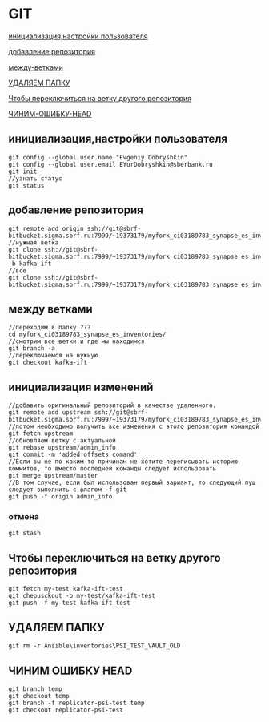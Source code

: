 # GIT
[инициализация,настройки пользователя](#инициализация,настройки-пользователя)

[добавление репозитория](#добавление-репозитория )

[между-ветками](#между-ветками)

[УДАЛЯЕМ ПАПКУ](#УДАЛЯЕМ-ПАПКУ)

[Чтобы переключиться на ветку другого репозитория](#Чтобы-переключиться-на-ветку-другого-репозитория)

[ЧИНИМ-ОШИБКУ-HEAD](#ЧИНИМ-ОШИБКУ-HEAD)

## инициализация,настройки пользователя
```
git config --global user.name "Evgeniy Dobryshkin"
git config --global user.email EYurDobryshkin@sberbank.ru
git init
//узнать статус
git status 
```
## добавление репозитория 
```
git remote add origin ssh://git@sbrf-bitbucket.sigma.sbrf.ru:7999/~19373179/myfork_ci03189783_synapse_es_inventories.git
//нужная ветка
git clone ssh://git@sbrf-bitbucket.sigma.sbrf.ru:7999/~19373179/myfork_ci03189783_synapse_es_inventories.git -b kafka-ift
//все
git clone ssh://git@sbrf-bitbucket.sigma.sbrf.ru:7999/~19373179/myfork_ci03189783_synapse_es_inventories.git  
```
## между ветками
```
//переходим в папку ???
cd myfork_ci03189783_synapse_es_inventories/ 
//смотрим все ветки и где мы находимся
git branch -a 
//переключаемся на нужную
git checkout kafka-ift
```
## инициализация изменений 
```
//добавить оригинальный репозиторий в качестве удаленного.
git remote add upstream ssh://git@sbrf-bitbucket.sigma.sbrf.ru:7999/~19373179/myfork_ci03189783_synapse_es_inventories.git
//потом необходимо получить все изменения с этого репозитория командой 
git fetch upstream
//обновляем ветку с актуальной
git rebase upstream/admin_info 
git commit -m 'added offsets comand'
//Если вы не по каким-то причинам не хотите переписывать историю коммитов, то вместо последней команды следует использовать 
git merge upstream/master 
//В том случае, если был использован первый вариант, то следующий пуш следует выполнить с флагом -f git
git push -f origin admin_info 
```
### отмена
```
git stash
```
## Чтобы переключиться на ветку другого репозитория
```
git fetch my-test kafka-ift-test
git chepusckout -b my-test/kafka-ift-test
git push -f my-test kafka-ift-test
```
## УДАЛЯЕМ ПАПКУ
```
git rm -r Ansible\inventories\PSI_TEST_VAULT_OLD
 ```
## ЧИНИМ ОШИБКУ HEAD
```
git branch temp
git checkout temp
git branch -f replicator-psi-test temp
git checkout replicator-psi-test
```
